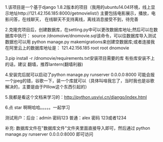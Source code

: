 1.该项目是一个基于django 1.8.2版本的项目（我用的ubuntu14.04环境，线上显示地址http://121.42.156.185:8000/getmovielist/)
  主要包括电影展示，播放，电影问答，在线聊天，
  在线聊天不支持离线，离线消息接受不到，待完善


2.克隆完项目后，创建数据库，在setting.py中可以更改数据库地址;然后可以在数据库中执行：
  source /dnomoive/dnomovie.sql该命令，可以往数据库导入测试数据也可以用
  python manage.py makemigrations来创建空数据库;或者连接我在阿里云上的数据库地址是：
  121.42.156.185  root  root dnomovie


3.pip install -r /dnomovie/requirements.txt安装项目需要的库  有些库安装不上的话，建议
  翻墙，推荐lantern(翻墙利器)

4.安装完后就可以启动了python manage.py runserver 0.0.0.0:8000 可能会报一个jpeg的错，谷歌一下，装一个库就可以（具体叫啥我忘了，当时我也是谷歌解决的，主要是由于PIllow这个东西引起的）

5.我都是看这个文档来学习的：http://python.usyiyi.cn/django/index.html

6.点 star 啊啊哈哈。。。。。一起学习

测试用户：后台：admin  密码123
         普通：alex   密码 123或者1234
		 
		 
		 
		 
补充: 数据库文件在"数据库文件"文件夹里面直接导入即可，然后通过  python manage.py runserver 0.0.0.0:8000 即可访问
